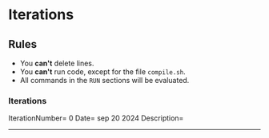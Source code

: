 # Iterations

## Rules
- You **can't** delete lines.
- You **can't** run code, except for the file `compile.sh`.
- All commands in the `RUN` sections will be evaluated.

### Iterations

IterationNumber= 0
Date= sep 20 2024
Description=

---
